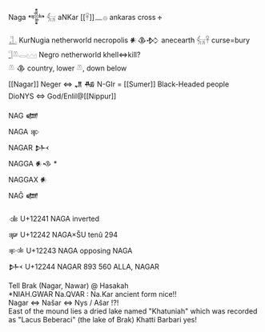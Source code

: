 Naga 𒀱 𓃶 aNKar [[𓋹]]𓈖𓐍 ankaras cross 🕂  

[𓊻](𓊻) KurNugia netherworld necropolis 𒀭𒆠𒁴 anecearth 𓃶𓋹 curse=bury  
[𓊹](𓊹)𓌨𓂋𓈉 Negro  netherworld khell⇔kill?  
𓌨 𒆠 country, lower 𓌨, down below  
[[Nagar]] Neger ⇔ 𒂗 𒄀 N-GIr = [[Sumer]] Black-Headed people  
DioNYS ⇔ God/Enlil@[[Nippur]]  

NAG   𒅘  
NAGA  𒉀  
NAGAR   𒉄  
NAGGA   𒀭𒈾 *  
NAGGAX  𒀭  
NAĜ 𒅘  

𒉁   U+12241   NAGA inverted  
𒉂   U+12242   NAGA×ŠU tenû  294  
𒉃   U+12243   NAGA opposing NAGA  
𒉄 U+12244 NAGAR 893 560 ALLA, NAGAR  


Tell Brak (Nagar, Nawar) @ Hasakah  
*NIAH.GWAR Na.QVAR : Na.Kar ancient form nice!!  
Nagar ⇔ Našar ⇔ Nys / Ašar !?!  
East of the mound lies a dried lake named "Khatuniah" which was recorded as "Lacus Beberaci" (the lake of Brak) Khatti Barbari yes!  